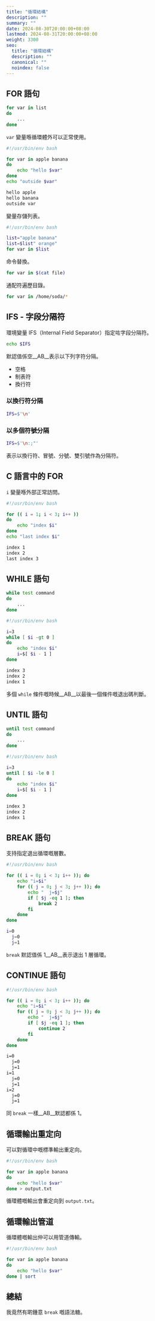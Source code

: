 ```yaml
---
title: "循環結構"
description: ""
summary: ""
date: 2024-08-30T20:00:00+08:00
lastmod: 2024-08-31T20:00:00+08:00
weight: 3300
seo:
  title: "循環結構"
  description: ""
  canonical: ""
  noindex: false
---
```


## FOR 語句

```bash {frame="none"}
for var in list
do
    ...
done
```

`var` 變量喺循環體外可以正常使用。

```bash {frame="none"}
#!/usr/bin/env bash

for var in apple banana
do
    echo "hello $var"
done
echo "outside $var"
```

```txt {frame="none"}
hello apple
hello banana
outside var
```

變量存儲列表。

```bash {frame="none"}
#!/usr/bin/env bash

list="apple banana"
list=$list" orange"
for var in $list
```

命令替換。

```bash {frame="none"}
for var in $(cat file)
```

通配符遍歷目錄。

```bash {frame="none"}
for var in /home/soda/*
```

## IFS - 字段分隔符

環境變量 IFS（Internal Field Separator）指定咗字段分隔符。

```bash {frame="none"}
echo $IFS
```

默認值係空__AB__表示以下列字符分隔。

* 空格
* 制表符
* 換行符

### 以換行符分隔

```bash {frame="none"}
IFS=$'\n'
```

### 以多個符號分隔

```bash {frame="none"}
IFS=$'\n:;"'
```

表示以換行符、冒號、分號、雙引號作為分隔符。

## C 語言中的 FOR

`i` 變量喺外部正常訪問。

```bash {frame="none"}
#!/usr/bin/env bash

for (( i = 1; i < 3; i++ ))
do
    echo "index $i"
done
echo "last index $i"
```

```txt {frame="none"}
index 1
index 2
last index 3
```

## WHILE 語句

```bash {frame="none"}
while test command
do
    ...
done
```

```bash {frame="none"}
#!/usr/bin/env bash

i=3
while [ $i -gt 0 ]
do
    echo "index $i"
    i=$[ $i - 1 ]
done
```

```txt {frame="none"}
index 3
index 2
index 1
```

多個 `while` 條件嘅時候__AB__以最後一個條件嘅退出碼判斷。

## UNTIL 語句

```bash {frame="none"}
until test command
do
    ...
done
```

```bash {frame="none"}
#!/usr/bin/env bash

i=3
until [ $i -le 0 ]
do
    echo "index $i"
    i=$[ $i - 1 ]
done
```

```txt {frame="none"}
index 3
index 2
index 1
```

## BREAK 語句

支持指定退出循環嘅層數。

```bash {frame="none"}
#!/usr/bin/env bash

for (( i = 0; i < 3; i++ )); do
    echo "i=$i"
    for (( j = 0; j < 3; j++ )); do
        echo "  j=$j"
        if [ $j -eq 1 ]; then
            break 2
        fi
    done
done
```

```bash {frame="none"}
i=0
  j=0
  j=1
```

`break` 默認值係 1__AB__表示退出 1 層循環。

## CONTINUE 語句

```bash {frame="none"}
#!/usr/bin/env bash

for (( i = 0; i < 3; i++ )); do
    echo "i=$i"
    for (( j = 0; j < 3; j++ )); do
        echo "  j=$j"
        if [ $j -eq 1 ]; then
            continue 2
        fi
    done
done
```

```txt {frame="none"}
i=0
  j=0
  j=1
i=1
  j=0
  j=1
i=2
  j=0
  j=1
```

同 `break` 一樣__AB__默認都係 1。

## 循環輸出重定向

可以對循環中嘅標準輸出重定向。

```bash {frame="none"}
#!/usr/bin/env bash

for var in apple banana
do
    echo "hello $var"
done > output.txt
```

循環體嘅輸出會重定向到 `output.txt`。

## 循環輸出管道

循環體嘅輸出仲可以用管道傳輸。

```bash {frame="none"}
#!/usr/bin/env bash

for var in apple banana
do
    echo "hello $var"
done | sort
```

## 總結

我竟然有啲鍾意 `break` 嘅語法糖。
